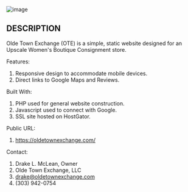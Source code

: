 ![image](https://user-images.githubusercontent.com/59033117/135487337-91522b45-7052-4574-a496-7e77639343a6.png)

DESCRIPTION
------------
Olde Town Exchange (OTE) is a simple, static website designed for an Upscale Women's Boutique Consignment store.

Features:
1. Responsive design to accommodate mobile devices.
2. Direct links to Google Maps and Reviews.

Built With:
1. PHP used for general website construction.
2. Javascript used to connect with Google.
3. SSL site hosted on HostGator.

Public URL:
1. https://oldetownexchange.com/

Contact:
1. Drake L. McLean, Owner
3. Olde Town Exchange, LLC
4. drake@oldetownexchange.com
5. (303) 942-0754

